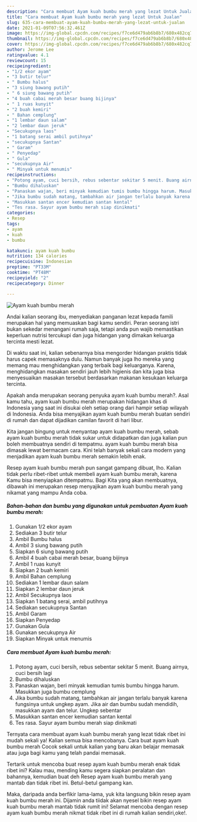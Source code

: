 ```yaml
---
description: "Cara membuat Ayam kuah bumbu merah yang lezat Untuk Jualan"
title: "Cara membuat Ayam kuah bumbu merah yang lezat Untuk Jualan"
slug: 635-cara-membuat-ayam-kuah-bumbu-merah-yang-lezat-untuk-jualan
date: 2021-01-09T07:56:32.461Z
image: https://img-global.cpcdn.com/recipes/f7ce6d479ab6b8b7/680x482cq70/ayam-kuah-bumbu-merah-foto-resep-utama.jpg
thumbnail: https://img-global.cpcdn.com/recipes/f7ce6d479ab6b8b7/680x482cq70/ayam-kuah-bumbu-merah-foto-resep-utama.jpg
cover: https://img-global.cpcdn.com/recipes/f7ce6d479ab6b8b7/680x482cq70/ayam-kuah-bumbu-merah-foto-resep-utama.jpg
author: Jerome Lee
ratingvalue: 4.1
reviewcount: 15
recipeingredient:
- "1/2 ekor ayam"
- "3 butir telur"
- " Bumbu halus"
- "3 siung bawang putih"
- " 6 siung bawang putih"
- "4 buah cabai merah besar buang bijinya"
- " 1 ruas kunyit"
- "2 buah kemiri"
- " Bahan cemplung"
- "1 lembar daun salam"
- "2 lembar daun jeruk"
- "Secukupnya laos"
- "1 batang serai ambil putihnya"
- "secukupnya Santan"
- " Garam"
- " Penyedap"
- " Gula"
- "secukupnya Air"
- " Minyak untuk menumis"
recipeinstructions:
- "Potong ayam, cuci bersih, rebus sebentar sekitar 5 menit. Buang airnya, cuci bersih lagi"
- "Bumbu dihaluskan"
- "Panaskan wajan, beri minyak kemudian tumis bumbu hingga harum. Masukkan juga bumbu cemplung"
- "Jika bumbu sudah matang, tambahkan air jangan terlalu banyak karena fungsinya untuk ungkep ayam. Jika air dan bumbu sudah mendidih, masukkan ayam dan telur. Ungkep sebentar"
- "Masukkan santan encer kemudian santan kental"
- "Tes rasa. Sayur ayam bumbu merah siap dinikmati"
categories:
- Resep
tags:
- ayam
- kuah
- bumbu

katakunci: ayam kuah bumbu 
nutrition: 134 calories
recipecuisine: Indonesian
preptime: "PT33M"
cooktime: "PT48M"
recipeyield: "2"
recipecategory: Dinner

---
```



![Ayam kuah bumbu merah](https://img-global.cpcdn.com/recipes/f7ce6d479ab6b8b7/680x482cq70/ayam-kuah-bumbu-merah-foto-resep-utama.jpg)

Andai kalian seorang ibu, menyediakan panganan lezat kepada famili merupakan hal yang memuaskan bagi kamu sendiri. Peran seorang istri bukan sekedar menangani rumah saja, tetapi anda pun wajib memastikan keperluan nutrisi tercukupi dan juga hidangan yang dimakan keluarga tercinta mesti lezat.

Di waktu  saat ini, kalian sebenarnya bisa mengorder hidangan praktis tidak harus capek memasaknya dulu. Namun banyak juga lho mereka yang memang mau menghidangkan yang terbaik bagi keluarganya. Karena, menghidangkan masakan sendiri jauh lebih higienis dan kita juga bisa menyesuaikan masakan tersebut berdasarkan makanan kesukaan keluarga tercinta. 



Apakah anda merupakan seorang penyuka ayam kuah bumbu merah?. Asal kamu tahu, ayam kuah bumbu merah merupakan hidangan khas di Indonesia yang saat ini disukai oleh setiap orang dari hampir setiap wilayah di Indonesia. Anda bisa menyajikan ayam kuah bumbu merah buatan sendiri di rumah dan dapat dijadikan camilan favorit di hari libur.

Kita jangan bingung untuk menyantap ayam kuah bumbu merah, sebab ayam kuah bumbu merah tidak sukar untuk didapatkan dan juga kalian pun boleh membuatnya sendiri di tempatmu. ayam kuah bumbu merah bisa dimasak lewat bermacam cara. Kini telah banyak sekali cara modern yang menjadikan ayam kuah bumbu merah semakin lebih enak.

Resep ayam kuah bumbu merah pun sangat gampang dibuat, lho. Kalian tidak perlu ribet-ribet untuk membeli ayam kuah bumbu merah, karena Kamu bisa menyiapkan ditempatmu. Bagi Kita yang akan membuatnya, dibawah ini merupakan resep menyajikan ayam kuah bumbu merah yang nikamat yang mampu Anda coba.

<!--inarticleads1-->

##### Bahan-bahan dan bumbu yang digunakan untuk pembuatan Ayam kuah bumbu merah:

1. Gunakan 1/2 ekor ayam
1. Sediakan 3 butir telur
1. Ambil  Bumbu halus
1. Ambil 3 siung bawang putih
1. Siapkan  6 siung bawang putih
1. Ambil 4 buah cabai merah besar, buang bijinya
1. Ambil  1 ruas kunyit
1. Siapkan 2 buah kemiri
1. Ambil  Bahan cemplung
1. Sediakan 1 lembar daun salam
1. Siapkan 2 lembar daun jeruk
1. Ambil Secukupnya laos
1. Siapkan 1 batang serai, ambil putihnya
1. Sediakan secukupnya Santan
1. Ambil  Garam
1. Siapkan  Penyedap
1. Gunakan  Gula
1. Gunakan secukupnya Air
1. Siapkan  Minyak untuk menumis




<!--inarticleads2-->

##### Cara membuat Ayam kuah bumbu merah:

1. Potong ayam, cuci bersih, rebus sebentar sekitar 5 menit. Buang airnya, cuci bersih lagi
1. Bumbu dihaluskan
1. Panaskan wajan, beri minyak kemudian tumis bumbu hingga harum. Masukkan juga bumbu cemplung
1. Jika bumbu sudah matang, tambahkan air jangan terlalu banyak karena fungsinya untuk ungkep ayam. Jika air dan bumbu sudah mendidih, masukkan ayam dan telur. Ungkep sebentar
1. Masukkan santan encer kemudian santan kental
1. Tes rasa. Sayur ayam bumbu merah siap dinikmati




Ternyata cara membuat ayam kuah bumbu merah yang lezat tidak ribet ini mudah sekali ya! Kalian semua bisa mencobanya. Cara buat ayam kuah bumbu merah Cocok sekali untuk kalian yang baru akan belajar memasak atau juga bagi kamu yang telah pandai memasak.

Tertarik untuk mencoba buat resep ayam kuah bumbu merah enak tidak ribet ini? Kalau mau, mending kamu segera siapkan peralatan dan bahannya, kemudian buat deh Resep ayam kuah bumbu merah yang mantab dan tidak ribet ini. Betul-betul gampang kan. 

Maka, daripada anda berfikir lama-lama, yuk kita langsung bikin resep ayam kuah bumbu merah ini. Dijamin anda tiidak akan nyesel bikin resep ayam kuah bumbu merah mantab tidak rumit ini! Selamat mencoba dengan resep ayam kuah bumbu merah nikmat tidak ribet ini di rumah kalian sendiri,oke!.

